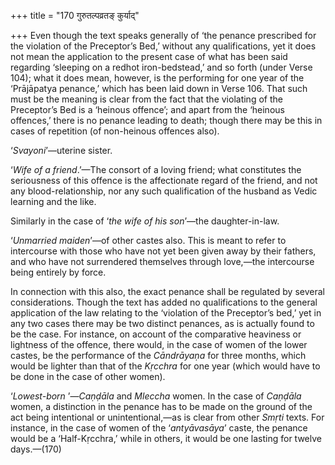 +++
title = "170 गुरुतल्पव्रतङ् कुर्याद्"

+++
Even though the text speaks generally of ‘the penance prescribed for the
violation of the Preceptor’s Bed,’ without any qualifications, yet it
does not mean the application to the present case of what has been said
regarding ‘sleeping on a redhot iron-bedstead,’ and so forth (under
Verse 104); what it does mean, however, is the performing for one year
of the ‘Prājāpatya penance,’ which has been laid down in Verse 106. That
such must be the meaning is clear from the fact that the violating of
the Preceptor’s Bed is a ‘heinous offence’; and apart from the ‘heinous
offences,’ there is no penance leading to death; though there may be
this in cases of repetition (of non-heinous offences also).

‘*Svayoni*’—uterine sister.

‘*Wife of a friend*.’—The consort of a loving friend; what constitutes
the seriousness of this offence is the affectionate regard of the
friend, and not any blood-relationship, nor any such qualification of
the husband as Vedic learning and the like.

Similarly in the case of ‘*the wife of his son*’—the daughter-in-law.

‘*Unmarried maiden*’—of other castes also. This is meant to refer to
intercourse with those who have not yet been given away by their
fathers, and who have not surrendered themselves through love,—the
intercourse being entirely by force.

In connection with this also, the exact penance shall be regulated by
several considerations. Though the text has added no qualifications to
the general application of the law relating to the ‘violation of the
Preceptor’s bed,’ yet in any two cases there may be two distinct
penances, as is actually found to be the case. For instance, on account
of the comparative heaviness or lightness of the offence, there would,
in the case of women of the lower castes, be the performance of the
*Cāndrāyaṇa* for three months, which would be lighter than that of the
*Kṛcchra* for one year (which would have to be done in the case of other
women).

‘*Lowest-born* ’—*Caṇḍāla* and *Mleccha* women. In the case of *Caṇḍāla*
women, a distinction in the penance has to be made on the ground of the
act being intentional or unintentional,—as is clear from other *Smṛti*
texts. For instance, in the case of women of the ‘*antyāvasāya*’ caste,
the penance would be a ‘Half-Kṛcchra,’ while in others, it would be one
lasting for twelve days.—(170)


